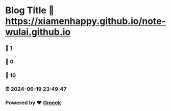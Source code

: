 # Blog Title :link: https://xiamenhappy.github.io/note-wulai.github.io 
### :page_facing_up: [1](https://xiamenhappy.github.io/note-wulai.github.io/tag.html) 
### :speech_balloon: 0 
### :hibiscus: 10 
### :alarm_clock: 2024-06-19 23:49:47 
### Powered by :heart: [Gmeek](https://github.com/Meekdai/Gmeek)
